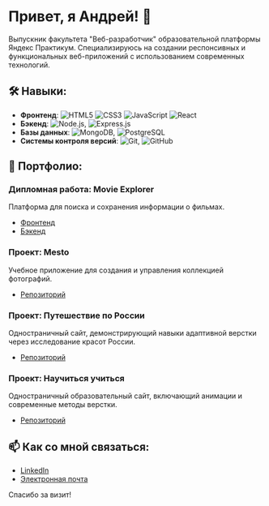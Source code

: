# Привет, я Андрей! 👋

Выпускник факультета "Веб-разработчик" образовательной платформы Яндекс Практикум. Специализируюсь на создании респонсивных и функциональных веб-приложений с использованием современных технологий.

## 🛠 Навыки:
- **Фронтенд**: ![HTML5](<img src="https://cdn.jsdelivr.net/gh/devicons/devicon/icons/html5/html5-original-wordmark.svg" />) ![CSS3](<img src="https://cdn.jsdelivr.net/gh/devicons/devicon/icons/css3/css3-original-wordmark.svg" />) ![JavaScript](<img src="https://cdn.jsdelivr.net/gh/devicons/devicon/icons/javascript/javascript-original.svg" />) ![React](<img src="https://cdn.jsdelivr.net/gh/devicons/devicon/icons/react/react-original-wordmark.svg" />) 
- **Бэкенд**: ![Node.js](<img src="https://cdn.jsdelivr.net/gh/devicons/devicon/icons/nodejs/nodejs-original.svg" />), ![Express.js](<img src="https://cdn.jsdelivr.net/gh/devicons/devicon/icons/express/express-original.svg" />)
- **Базы данных**: ![MongoDB](<img src="https://cdn.jsdelivr.net/gh/devicons/devicon/icons/mongodb/mongodb-original-wordmark.svg" />), ![PostgreSQL](<img src="https://cdn.jsdelivr.net/gh/devicons/devicon/icons/postgresql/postgresql-original-wordmark.svg" />)
- **Системы контроля версий**: ![Git](<img src="https://cdn.jsdelivr.net/gh/devicons/devicon/icons/git/git-original-wordmark.svg" />), ![GitHub](<img src="https://cdn.jsdelivr.net/gh/devicons/devicon/icons/github/github-original-wordmark.svg" />)

## 💼 Портфолио:

### Дипломная работа: Movie Explorer
Платформа для поиска и сохранения информации о фильмах.
- [Фронтенд](https://github.com/andremoff/movies-explorer-frontend.git)
- [Бэкенд](https://github.com/andremoff/movies-explorer-api.git)

### Проект: Mesto
Учебное приложение для создания и управления коллекцией фотографий.
- [Репозиторий](https://github.com/andremoff/react-mesto-api-full-gha.git)

### Проект: Путешествие по России
Одностраничный сайт, демонстрирующий навыки адаптивной верстки через исследование красот России.
- [Репозиторий](https://github.com/andremoff/russian-travel.git)

### Проект: Научиться учиться
Одностраничный образовательный сайт, включающий анимации и современные методы верстки.
- [Репозиторий](https://github.com/andremoff/how-to-learn.git)

## 📫 Как со мной связаться:
- [LinkedIn](#)
- [Электронная почта](andrem0ff@yandex.ru)

Спасибо за визит!
          